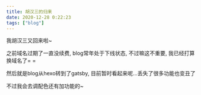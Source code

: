 ```yaml
---
title: 胡汉三的归来
date: 2020-12-28 0:22:23
tags: ["blog"]
---
```


我胡汉三又回来啦~

之前域名过期了一直没续费, blog常年处于下线状态, 不过嘛这不重要, 我已经打算换域名了= =

然后就是blog从hexo转到了gatsby, 目前暂时看起来呢...丢失了很多功能也变丑了

不过我会去调配色还有加功能的~
